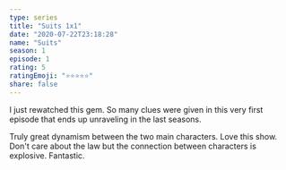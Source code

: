 ```yaml
--- 
type: series 
title: "Suits 1x1" 
date: "2020-07-22T23:18:28" 
name: "Suits" 
season: 1 
episode: 1 
rating: 5 
ratingEmoji: "⭐️⭐️⭐️⭐️⭐️" 
share: false 
---
```


I just rewatched this gem. So many clues were given in this very first episode that ends up unraveling in the last seasons. 

Truly great dynamism between the two main characters. Love this show. Don't care about the law but the connection between characters is explosive. Fantastic.
